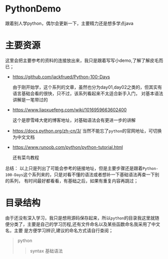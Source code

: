 # PythonDemo
跟着别人学python，偶尔会更新一下，主要精力还是想多学点java

# 主要资源
这里会把主要参考的资料的连接放出来，我只是跟着写写小demo,了解了解皮毛而已；

* https://github.com/jackfrued/Python-100-Days

  由于刚开始学，这个系列的文章，虽然也分为day01,day02之类的，但其实有语言基础会看的很快，只不过，该系列看起来不太适合新手入门，
  对基本语法讲解是一笔带过的
 
* https://www.liaoxuefeng.com/wiki/1016959663602400

  这个是廖雪峰大佬的博客地址，对基础语法会有更进一步的讲解
  
* https://docs.python.org/zh-cn/3/
   当然不能忘了`python`的官网地址，可切换为中文文档
   
* https://www.runoob.com/python/python-tutorial.html

   还有菜鸟教程
   
总结：
   以上只是列出了可能会参考的链接地址，但是主要步骤还是跟着`Python-100-Days`这个系列来的，只是对看不懂的语法或者想补一下基础语法再查一下别的系列，
       有时间最好都看看，有基础之后，如果有重复内容再跳过；
        


# 目录结构
由于还没有深入学习，我只是想用源码保存起来，所以`python`的目录我这里就随便分类了，主要是自己的学习历程,还有文件命名以及某些函数命名我采用了中文名，主要
是方便学习辨识,建议的命名方式请自行查阅；
> python
>> syntax 基础语法
